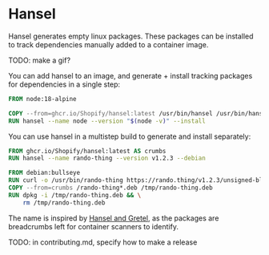 # Hansel

Hansel generates empty linux packages. These packages can be installed to track dependencies manually added to a container image.

TODO: make a gif?

You can add hansel to an image, and generate + install tracking packages for dependencies in a single step:
```dockerfile
FROM node:18-alpine

COPY --from=ghcr.io/Shopify/hansel:latest /usr/bin/hansel /usr/bin/hansel
RUN hansel --name node --version "$(node -v)" --install
```

You can use hansel in a multistep build to generate and install separately:
```dockerfile
FROM ghcr.io/Shopify/hansel:latest AS crumbs
RUN hansel --name rando-thing --version v1.2.3 --debian

FROM debian:bullseye
RUN curl -o /usr/bin/rando-thing https://rando.thing/v1.2.3/unsigned-blob-yolo
COPY --from=crumbs /rando-thing*.deb /tmp/rando-thing.deb
RUN dpkg -i /tmp/rando-thing.deb && \
    rm /tmp/rando-thing.deb
```

The name is inspired by [Hansel and Gretel](https://en.wikipedia.org/wiki/Hansel_and_Gretel), as the packages are breadcrumbs left for container scanners to identify.

TODO: in contributing.md, specify how to make a release
